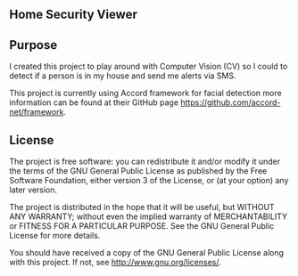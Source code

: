 ## Home Security Viewer

## Purpose
I created this project to play around with Computer Vision (CV) so I could to detect if a person is in my house and send me alerts via SMS. 

This project is currently using Accord framework for facial detection more information can be found at their GitHub page https://github.com/accord-net/framework.

## License
The project is free software: you can redistribute it and/or modify
it under the terms of the GNU General Public License as published by
the Free Software Foundation, either version 3 of the License, or
(at your option) any later version.

The project is distributed in the hope that it will be useful,
but WITHOUT ANY WARRANTY; without even the implied warranty of
MERCHANTABILITY or FITNESS FOR A PARTICULAR PURPOSE.  See the
GNU General Public License for more details.

You should have received a copy of the GNU General Public License
along with this project.  If not, see <http://www.gnu.org/licenses/>.
